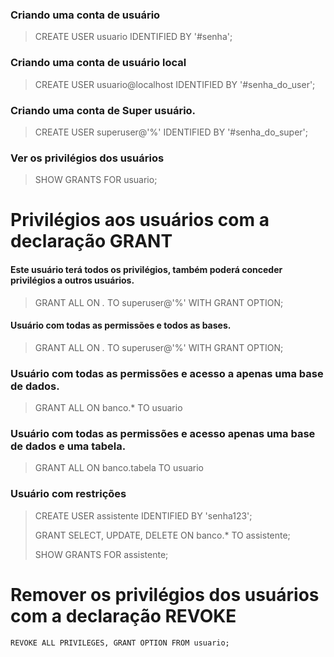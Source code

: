 
### Criando uma conta de usuário
> CREATE USER usuario IDENTIFIED BY '#senha';


### Criando uma conta de usuário local
> CREATE USER usuario@localhost IDENTIFIED BY '#senha_do_user';


### Criando uma conta de Super usuário.
> CREATE USER superuser@'%' IDENTIFIED BY '#senha_do_super';


### Ver os privilégios dos usuários
> SHOW GRANTS FOR usuario;





# Privilégios aos usuários com a declaração GRANT

#### Este usuário terá todos os privilégios, também poderá conceder privilégios a outros usuários.
> GRANT ALL ON *.* TO superuser@'%' WITH GRANT OPTION;


#### Usuário com todas as permissões e todos as bases.
> GRANT ALL ON *.* TO superuser@'%' WITH GRANT OPTION;


### Usuário com todas as permissões e acesso a apenas uma base de dados.
> GRANT ALL ON  banco.* TO usuario 


### Usuário com todas as permissões e acesso apenas uma base de dados e uma tabela.
> GRANT ALL ON  banco.tabela TO usuario 


### Usuário com restrições 
> CREATE USER assistente IDENTIFIED BY 'senha123';
>
> GRANT SELECT, UPDATE, DELETE ON banco.* TO assistente;
>
> SHOW GRANTS FOR assistente;





# Remover os privilégios dos usuários com a declaração REVOKE
` REVOKE ALL PRIVILEGES, GRANT OPTION FROM usuario; `